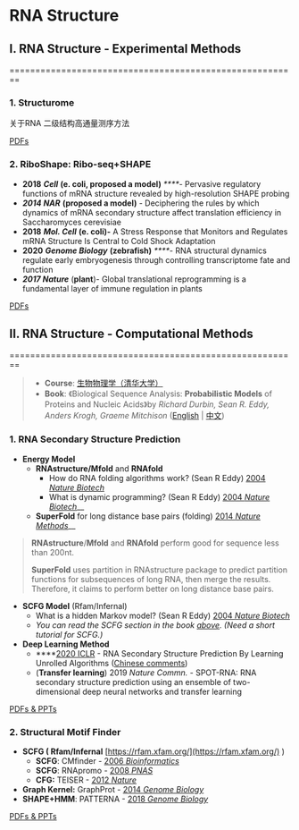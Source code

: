 # RNA Structure

## I. RNA Structure - Experimental Methods 

========================================================

### 1. Structurome

关于RNA 二级结构高通量测序方法

[PDFs](https://cloud.tsinghua.edu.cn/d/759f79f0a9c24fb7aab4/?p=/RNA%20Probing%20Experiments&mode=list)

### 2. RiboShape: Ribo-seq+SHAPE

* **2018** _**Cell**_  **\(e. coli, proposed a model\)** _****_- Pervasive regulatory functions of mRNA structure revealed by high-resolution SHAPE probing
* _**2014 NAR**_ **\(proposed a model\)** - Deciphering the rules by which dynamics of mRNA secondary structure affect translation efficiency in Saccharomyces cerevisiae
* **2018** _**Mol. Cell**_ **\(e. coli\)-** A Stress Response that Monitors and Regulates mRNA Structure Is Central to Cold Shock Adaptation
* **2020** _**Genome Biology**_ **\(zebrafish\)** _****_- RNA structural dynamics regulate early embryogenesis through controlling transcriptome fate and function
* _**2017 Nature**_ \(**plant**\)- Global translational reprogramming is a fundamental layer of immune regulation in plants

[PDFs](https://cloud.tsinghua.edu.cn/d/759f79f0a9c24fb7aab4/?p=/Riboshape&mode=list)



## II. RNA Structure - Computational Methods

========================================================

> * **Course**: [生物物理学（清华大学）](https://www.ncrnalab.org/courses/#biophysics) 
> * **Book**:   《Biological Sequence Analysis: **Probabilistic Models** of Proteins and Nucleic Acids》by _Richard Durbin, Sean R. Eddy, Anders Krogh, Graeme Mitchison_  \([English](http://www.amazon.com/Biological-Sequence-Analysis-Probabilistic-Proteins/dp/0521629713) \| [中文](http://www.amazon.cn/dp/B003ZUIRZ2)\)

### 1. RNA Secondary Structure Prediction

* **Energy Model** 
  * **RNAstructure/Mfold**  and **RNAfold** 
    * How do RNA folding algorithms work? \(Sean R Eddy\) [2004 _Nature Biotech_](https://www.nature.com/articles/nbt1104-1457) 
    * What is dynamic programming? \(Sean R Eddy\) [2004 _Nature Biotech_](http://dx.doi.org/10.1038/nbt0704-909)\_\_
  * **SuperFold** for long distance base pairs \(folding\)  [2014 _Nature Methods_](https://www.ncbi.nlm.nih.gov/pubmed/25028896)\_\_

> **RNAstructure**/**Mfold**  and **RNAfold** perform good for sequence less than 200nt.
>
> **SuperFold** uses partition in RNAstructure package to predict partition functions for subsequences of long RNA, then merge the results. Therefore, it claims to perform better on long distance base pairs.

* **SCFG Model** \(Rfam/Infernal\)
  * What is a hidden Markov model? \(Sean R Eddy\) [2004 _Nature Biotech_](http://dx.doi.org/10.1038/nbt1004-1315) 
  * _You can read the SCFG section in the book_ [_above_](../ai.md#3-1-rna-secondary-structure-prediction)_. \(Need a short tutorial for SCFG.\)_
* **Deep Learning Method**
  * \*\*\*\*[2020 ICLR](https://openreview.net/forum?id=S1eALyrYDH) - RNA Secondary Structure Prediction By Learning Unrolled Algorithms \([Chinese comments](https://mp.weixin.qq.com/s/SSFOJfljhRZuOOTErNefig)\)
  * \(**Transfer learning**\) 2019 _Nature Commn._ - SPOT-RNA: RNA secondary structure prediction using an ensemble of two-dimensional deep neural networks and transfer learning

[PDFs & PPTs](https://cloud.tsinghua.edu.cn/d/9553a9a553304ff7b311/?p=%2FRNA%20secondary%20structure%20prediction&mode=list)

### 2. Structural Motif Finder

* **SCFG \( Rfam/Infernal** [https://rfam.xfam.org/](https://rfam.xfam.org/) \)
  * **SCFG**: CMfinder - [2006 _Bioinformatics_](https://www.ncbi.nlm.nih.gov/pubmed/16357030) 
  * **SCFG**: RNApromo - [2008 _PNAS_ ](https://www.ncbi.nlm.nih.gov/pubmed/18815376)
  * **CFG:** TEISER - [2012 _Nature_](https://www.ncbi.nlm.nih.gov/pubmed/22495308)  
* **Graph Kernel:** GraphProt - [2014 _Genome Biology_ ](https://www.ncbi.nlm.nih.gov/pubmed/24451197)
* **SHAPE+HMM**:  PATTERNA - [2018 _Genome Biology_ ](https://www.ncbi.nlm.nih.gov/pubmed/29495968)

[PDFs & PPTs](https://cloud.tsinghua.edu.cn/d/9553a9a553304ff7b311/?p=%2FRNA%20Structural%20Motif&mode=list) 


